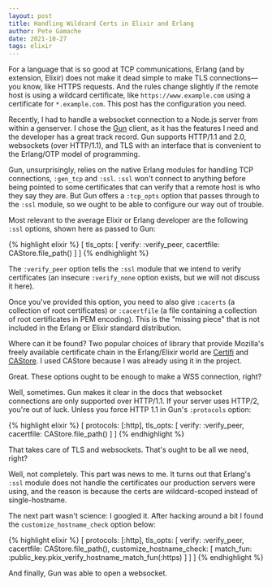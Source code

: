 ```yaml
---
layout: post
title: Handling Wildcard Certs in Elixir and Erlang
author: Pete Gamache
date: 2021-10-27
tags: elixir
---
```

For a language that is so good at TCP communications, Erlang (and by
extension, Elixir) does not make it dead simple to make TLS
connections&mdash;you know, like HTTPS requests. And the rules change
slightly if the remote host is using a wildcard certificate,
like `https://www.example.com` using a certificate for `*.example.com`.
This post has the configuration you need.

Recently, I had to handle a websocket connection to a Node.js server
from within a genserver. I chose the [Gun](https://github.com/ninenines/gun)
client, as it has the features I need and the developer has a great
track record. Gun supports HTTP/1.1 and 2.0, websockets (over HTTP/1.1),
and TLS with an interface that is convenient to the Erlang/OTP model
of programming.

Gun, unsurprisingly, relies on the native Erlang modules for handling
TCP connections, `:gen_tcp` and `:ssl`. `:ssl` won't connect to
anything before being pointed to some certificates that can verify that
a remote host is who they say they are. But Gun offers a `:tcp_opts`
option that passes through to the `:ssl` module, so we ought to be able
to configure our way out of trouble.

Most relevant to the average Elixir or Erlang developer are the
following `:ssl` options, shown here as passed to Gun:

{% highlight elixir %}
[
  tls_opts: [
    verify: :verify_peer,
    cacertfile: CAStore.file_path()
  ]
]
{% endhighlight %}

The `:verify_peer` option tells the `:ssl` module that we intend to
verify certificates (an insecure `:verify_none` option exists, but we
will not discuss it here).

Once you've provided this option, you need to
also give `:cacerts` (a collection of root certificates) or `:cacertfile`
(a file containing a collection of root certificates in PEM encoding).
This is the "missing piece" that is not included in the Erlang or Elixir
standard distribution.

Where can it be found? Two popular choices of library that provide
Mozilla's freely available certificate chain in the
Erlang/Elixir world are [Certifi](https://github.com/certifi/erlang-certifi)
and [CAStore](https://github.com/elixir-mint/castore). I used CAStore
because I was already using it in the project.

Great. These options ought to be enough to make a WSS connection, right?

Well, sometimes. Gun makes it clear in the docs that websocket connections
are only supported over HTTP/1.1. If your server uses HTTP/2, you're out
of luck. Unless you force HTTP 1.1 in Gun's `:protocols` option:

{% highlight elixir %}
[
  protocols: [:http],
  tls_opts: [
    verify: :verify_peer,
    cacertfile: CAStore.file_path()
  ]
]
{% endhighlight %}

That takes care of TLS and websockets. That's ought to be all we
need, right?

Well, not completely. This part was news to me. It turns out that
Erlang's `:ssl` module does not handle the certificates our production
servers were using, and the reason is because the certs are
wildcard-scoped instead of single-hostname.

The next part wasn't science: I googled it. After hacking around a
bit I found the `customize_hostname_check` option below:

{% highlight elixir %}
[
  protocols: [:http],
  tls_opts: [
    verify: :verify_peer,
    cacertfile: CAStore.file_path(),
    customize_hostname_check: [
      match_fun: :public_key.pkix_verify_hostname_match_fun(:https)
    ]
  ]
]
{% endhighlight %}

And finally, Gun was able to open a websocket.

